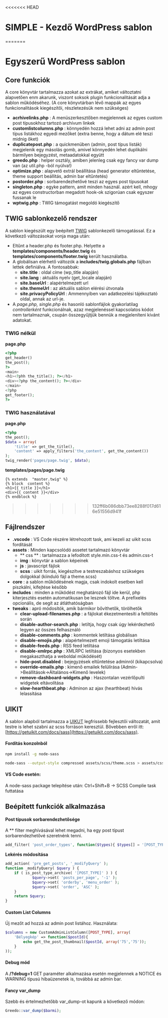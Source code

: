 
<<<<<<< HEAD
# SIMPLE - Kezdő WordPress sablon
=======
# Egyszerű WordPress sablon

## Core funkciók

A core könyvtár tartalmazza azokat az extrákat, amiket változtatni alapvetően enm akarunk, viszont soksok plugin funkcionalitását adja a sablon működéséhez. (A core könyvtárban lévő mappák az egyes funkcionalitások kiegészítői, részletezésük nem szükséges)
* **acrhivelinks.php** : A menüszerkesztőben megjelennek az egyes custom post típusokhoz tartozó archívum linkek
* **customlistcolumns.php** : könnyedén hozzá lehet adni az admin post típus listákhoz egyedi mezőket (extra benne, hogy a dátum elé teszi midnig őket)
* **duplicatepost.php** : a quickmenüben (admin, post típus listák) megjelenik egy másolás gomb, amivel könnyedén lehet duplikálni bármilyen bejegyzést, metaadatokkal együtt
* **greedo.php** : helper osztály, amiben jelenleg csak egy fancy var dump van (az util.php -ból nyúlva!)
* **optimize.php** : alapvető extrál beállítása (head generator eltűntetése, theme support beállítás, admin bar eltűntetés)
* **postorder.php** : sorbarendezhetővé teszi az egyes post típusokat
* **singleton.php** : egyke pattern, amit minden használ. azért kell, mhogy az egyes constructorban megadott hook-ok szigorúan csak egyszer fussanak le
* **wptwig.php** : TWIG támogatást megoldó kiegészítő

## TWIG sablonkezelő rendszer

A sablon kiegészült egy beépített [TWIG](https://twig.symfony.com/) sablonkezelő támogatással. Ez a következő változásokat vonja maga után:
* Eltűnt a header.php és footer.php. Helyette a **templates/components/header.twig** és **templates/components/footer.twig** került használatba.
* A globálisan elérhető változók a **includes/twig.globals.php** fájlban lettek definiálva. A fontosabbak: 
  * **site.title** : oldal címe (wp_title alapján)
  * **site.lang** : aktuális nyelv (get_locale alapján)
  * **site.baseUrl** : alapértelmezett url
  * **site.themeUrl** : az aktuális sablon elérési útvonala
  * **site.privacyPolicyUrl** : Ammennyiben van adatkezelési tájékoztató oldal, annak az url-je.
* A *page.php, single.php* és hasonló sablonfájlok gyakorlatilag *controllerként* funkcionálnak, azaz megjelenéssel kapcsolatos kódot nem tartalmaznak, csupán összegyűjtjük bennük a megjeleníteni kívánt adatokat.

### TWIG nélkül
**page.php**
```php
<?php 
get_header()
the_post();
?>
<main>
<h1><?phh the_title(); ?></h1>
<div><?php the_content(); ?></div>
</main>
<?php
get_footer();
?>
```

### TWIG használatával
**page.php**
```php
<?php 
the_post();
$data = array(
	'title' => get_the_title(),
	'content' => apply_filters('the_content', get_the_content())
); 
twig_render('pages/page.twig', $data);
```
**templates/pages/page.twig**
```twig
{% extends  "master.twig" %}
{% block  content %}
<h1>{{ title }}</h1>
<div>{{ content }}</div>
{% endblock %}
```
>>>>>>> 132ff6b086dbb73ee8288f017d616e51556d941f

###

## Fájlrendszer

* **.vscode** : VS Code részére létrehozott task, ami kezeli az uikit scss fordítását
*  **assets** : Minden kapcsolódó assetet tartalmazó könyvtár
   * ** css ** : tartalmazza a lefodított style.min.css-t és admin.css-t
   * **img** : könyvtár a sablon képeinek
   * **js** : javascript fájlok
   * **scss** : uikit forrás, kiegészítve a testreszabáshoz szükséges dolgokkal (kiinduló fájl a theme.scss)
* **core** : a sablon működésének magja, csak indokolt esetben kell piszkálni, kifejtése később
* **includes** : minden a működést meghatározó fájl ide kerül, php kiterjesztés esetén automatikusan be lesznek töltve. A prefixelés opcionális, de segít az átláthatóságban
* **tweaks** : apró módosítók, amik bármikor bővíthetők, törölhetők
    * **clear-upload-filenames.php** : a fájlokat ékezetmentesíti a feltöltés során
    * **disable-author-search.php** : letiltja, hogy csak úgy lekérdezhető legyen az összes felhasználó
    * **disable-comments.php** : kommentek letiltása globálisan
    * **disable-emojis.php** : alapértelmezett emoji támogatás letiltása
    * **disable-feeds.php** : RSS feed letiltása
    * **disable-xmlrpc.php** : XMLRPC letiltása (bizonyos esetekben megakaszthatja a weboldal működését)
    * **hide-post.disabled** : bejegyzések eltűntetése adminról (kikapcsolva)
    * **override-emails.php** : kimenő emailek felülírása (Admin->Beállítások->Általános->Kimenő levelek)
    * **remove-dashboard-widgets.php** : Haszontalan vezérlőpulti widgetek eltávolítása
    * **slow-hearthbeat.php** : Adminon az ajax (hearthbeat) hívás lelassítása

## UIKIT
A sablon alapból tartalmazza a [UIKUT](https://getuikit.com/) legfrissebb fejlesztői változatát, amit testre is lehet szabni az scss forráson keresztül. Bővebben erről itt: [https://getuikit.com/docs/sass](https://getuikit.com/docs/sass). 

#### Fordítás konzolnból
```bash
npm install -g node-sass

node-sass --output-style compressed assets/scss/theme.scss > assets/css/style.min.css
```

#### VS Code esetén: 
A node-sass package telepítése után: Ctrl+Shift+B -> SCSS Complie task futtatása

## Beépített funkciók alkalmazása

#### Post típusok sorbarendezhetősége
A ** filter meghívásával lehet megadni, ha egy post típust sorbarendezhetővé szeretnénk tenni.
```php
add_filter( 'post_order_types', function($types){ $types[] = '[POST_TYPE]'; return $types; } );
```

**Lekérés módosítása**
```php
add_action( 'pre_get_posts', '_modifyQuery' );
function _modifyQuery( $query ) {
	if ( is_post_type_archive( '[POST_TYPE]' ) ) {
    		$query->set( 'posts_per_page', '-1' );
    		$query->set( 'orderby', 'menu_order' );
    		$query->set( 'order', 'ASC' );
	}
	return $query;
}
```

#### Custom List Columns
Új mezőt ad hozzá az admin post listához. Használata:
```php
$columns = new CustomAdminListColumn([POST_TYPE], array(
	'Bélyegkép' => function($postId){
		echo get_the_post_thumbnail($postId, array('75','75'));
	}
));
```

#### Debug mód
A **/?debug=1** GET paraméter alkalmazása esetén megjelennek a NOTICE és WARNING típusú hibaüzenetek is, továbbá az admin bar.

#### Fancy var_dump
Szebb és értelmezhetőbb var_dump-ot kapunk a következő módon:
```php
Greedo::var_dump($barmi);
```
